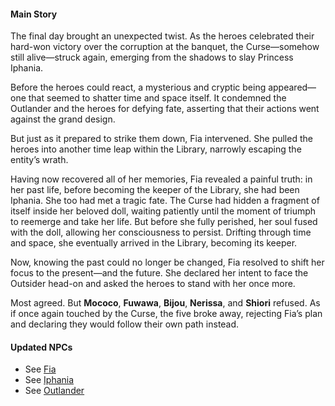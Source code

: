 #### Main Story

The final day brought an unexpected twist. As the heroes celebrated their hard-won victory over the corruption at the banquet, the Curse—somehow still alive—struck again, emerging from the shadows to slay Princess Iphania.

Before the heroes could react, a mysterious and cryptic being appeared—one that seemed to shatter time and space itself. It condemned the Outlander and the heroes for defying fate, asserting that their actions went against the grand design.

But just as it prepared to strike them down, Fia intervened. She pulled the heroes into another time leap within the Library, narrowly escaping the entity’s wrath.

Having now recovered all of her memories, Fia revealed a painful truth: in her past life, before becoming the keeper of the Library, she had been Iphania. She too had met a tragic fate. The Curse had hidden a fragment of itself inside her beloved doll, waiting patiently until the moment of triumph to reemerge and take her life. But before she fully perished, her soul fused with the doll, allowing her consciousness to persist. Drifting through time and space, she eventually arrived in the Library, becoming its keeper.

Now, knowing the past could no longer be changed, Fia resolved to shift her focus to the present—and the future. She declared her intent to face the Outsider head-on and asked the heroes to stand with her once more.

Most agreed. But **Mococo**, **Fuwawa**, **Bijou**, **Nerissa**, and **Shiori** refused. As if once again touched by the Curse, the five broke away, rejecting Fia’s plan and declaring they would follow their own path instead.

#### Updated NPCs

- See [Fia](#node:fia)
- See [Iphania](#node:iphania)
- See [Outlander](#node:outlander)
